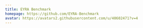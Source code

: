 ```yaml
---
title: EYRA Benchmark
homepage: https://github.com/EYRA-Benchmark
avatar: https://avatars2.githubusercontent.com/u/40602471?v=4
---
```


    

